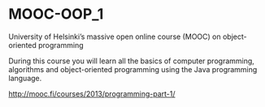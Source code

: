 # MOOC-OOP_1
University of Helsinki’s massive open online course (MOOC) on object-oriented programming

During this course you will learn all the basics of computer programming, algorithms and object-oriented programming using the Java programming language.

http://mooc.fi/courses/2013/programming-part-1/
